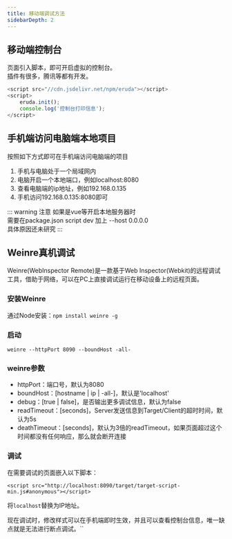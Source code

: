 ```yaml
---
title: 移动端调试方法
sidebarDepth: 2
---
```

## 移动端控制台
页面引入脚本，即可开启虚拟的控制台。  
插件有很多，腾讯等都有开发。  

```js
<script src="//cdn.jsdelivr.net/npm/eruda"></script>
<script>
    eruda.init();
    console.log('控制台打印信息');
</script>
```

## 手机端访问电脑端本地项目
按照如下方式即可在手机端访问电脑端的项目
1. 手机与电脑处于一个局域网内
2. 电脑开启一个本地端口，例如localhost:8080
3. 查看电脑端的ip地址，例如192.168.0.135
4. 手机访问192.168.0.135:8080即可

::: warning 注意
如果是vue等开启本地服务器时  
需要在package.json script dev 加上 --host 0.0.0.0  
具体原因还未研究
:::



## Weinre真机调试

Weinre(WebInspector Remote)是一款基于Web Inspector(Webkit)的远程调试工具，借助于网络，可以在PC上直接调试运行在移动设备上的远程页面。

### 安装Weinre

通过Node安装：`npm install weinre -g`

### 启动

`weinre --httpPort 8090 --boundHost -all-`

### weinre参数

* httpPort：端口号，默认为8080
* boundHost：[hostname | ip | -all-]，默认是'localhost'
* debug：[true | false]，是否输出更多调试信息，默认为false
* readTimeout：[seconds]，Server发送信息到Target/Client的超时时间，默认为5s
* deathTimeout：[seconds]，默认为3倍的readTimeout，如果页面超过这个时间都没有任何响应，那么就会断开连接

### 调试

在需要调试的页面嵌入以下脚本：

`<script src="http://localhost:8090/target/target-script-min.js#anonymous"></script>`

将`localhost`替换为IP地址。

现在调试时，修改样式可以在手机端即时生效，并且可以查看控制台信息，唯一缺点就是无法进行断点调试。``